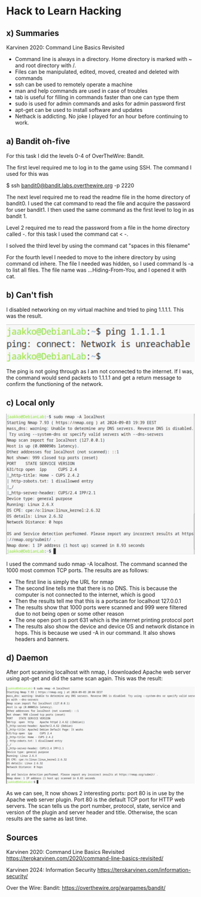 # Hack to Learn Hacking

## x) Summaries



Karvinen 2020: Command Line Basics Revisited

- Command line is always in a directory. Home directory is marked with ~ and root directory with /.
- Files can be manipulated, edited, moved, created and deleted with commands
- ssh can be used to remotely operate a machine
- man and help commands are used in case of troubles
- tab is useful for filling in commands faster than one can type them
- sudo is used for admin commands and asks for admin password first
- apt-get can be used to install software and updates
- Nethack is addicting. No joke I played for an hour before continuing to work.

## a) Bandit oh-five

For this task I did the levels 0-4 of OverTheWire: Bandit.

The first level required me to log in to the game using SSH. The command I used for this was

$ ssh bandit0@bandit.labs.overthewire.org -p 2220

The next level required me to read the readme file in the home directory of bandit0. I used the cat command to read the file and acquire the password for user bandit1. I then used the same command as the first level to log in as bandit 1.

Level 2 required me to read the password from a file in the home directory called -. for this task I used the command cat < -. 

I solved the third level by using the command cat "spaces in this filename"

For the fourth level I needed to move to the inhere directory by using command cd inhere. The file I needed was hidden, so I used command ls -a to list all files. The file name was ...Hiding-From-You, and I opened it with cat.

## b) Can't fish

I disabled networking on my virtual machine and tried to ping 1.1.1.1. This was the result.

![kuva](https://github.com/bhi083/Information-Security-3005/blob/main/N%C3%A4ytt%C3%B6kuva%202024-09-03%20193551.png?raw=true "no ping")

The ping is not going through as I am not connected to the internet. If I was, the command would send packets to 1.1.1.1 and get a return message to confirm the functioning of the network.

## c) Local only

![kuva](https://github.com/bhi083/Information-Security-3005/blob/main/N%C3%A4ytt%C3%B6kuva%202024-09-03%20194011.png?raw=true "localhost scan")

I used the command sudo nmap -A localhost. The command scanned the 1000 most common TCP ports. The results are as follows:

- The first line is simply the URL for nmap
- The second line tells me that there is no DNS. This is because the computer is not connected to the internet, which is good
- Then the results tell me that this is a portscan for localhost 127.0.0.1
- The results show that 1000 ports were scanned and 999 were filtered due to not being open or some other reason
- The one open port is port 631 which is the internet printing protocol port
- The results also show the device and device OS and network distance in hops. This is because we used -A in our command. It also shows headers and banners.


## d) Daemon

After port scanning localhost with nmap, I downloaded Apache web server using apt-get and did the same scan again. This was the result:

![kuva](https://github.com/bhi083/Information-Security-3005/blob/main/N%C3%A4ytt%C3%B6kuva%202024-09-03%20200503.png?raw=true "daemon scan")

As we can see, It now shows 2 interesting ports: port 80 is in use by the Apache web server plugin. Port 80 is the default TCP port for HTTP web servers. The scan tells us the port number, protocol, state, service and version of the plugin and server header and title. Otherwise, the scan results are the same as last time.


## Sources

Karvinen 2020: Command Line Basics Revisited https://terokarvinen.com/2020/command-line-basics-revisited/

Karvinen 2024: Information Security https://terokarvinen.com/information-security/

Over the Wire: Bandit: https://overthewire.org/wargames/bandit/



